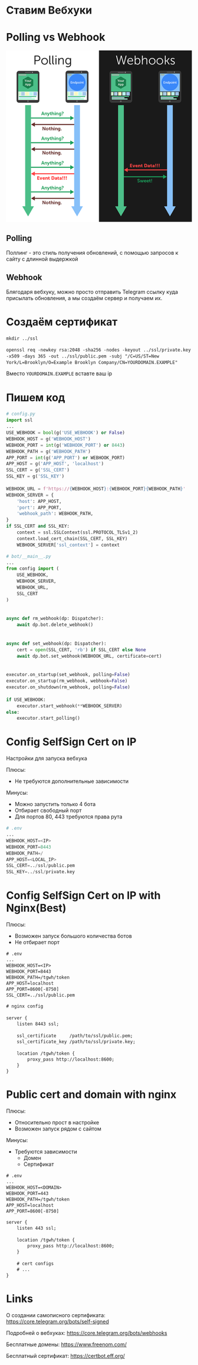 # Ставим Вебхуки


# Polling vs Webhook

![Polling vs Webhook](../../fs/images/webhook_vs_polling_timeline.png)

## Polling
Поллинг - это стиль получения обновлений, с помощью запросов к сайту с длинной выдержкой

## Webhook
Блягодаря вебхуку, можно просто отправить Telegram ссылку куда присылать обновления, а мы создаём сервер и получаем их.


# Создаём сертификат

`mkdir ../ssl`

`openssl req -newkey rsa:2048 -sha256 -nodes -keyout ../ssl/private.key -x509 -days 365 -out ../ssl/public.pem -subj "/C=US/ST=New York/L=Brooklyn/O=Example Brooklyn Company/CN=YOURDOMAIN.EXAMPLE"`

Вместо `YOURDOMAIN.EXAMPLE` вставте ваш ip

# Пишем код

```py
# config.py
import ssl
...
USE_WEBHOOK = bool(g('USE_WEBHOOK') or False)
WEBHOOK_HOST = g('WEBHOOK_HOST')
WEBHOOK_PORT = int(g('WEBHOOK_PORT') or 8443)
WEBHOOK_PATH = g('WEBHOOK_PATH')
APP_PORT = int(g('APP_PORT') or WEBHOOK_PORT)
APP_HOST = g('APP_HOST', 'localhost')
SSL_CERT = g('SSL_CERT')
SSL_KEY = g('SSL_KEY')

WEBHOOK_URL = f'https://{WEBHOOK_HOST}:{WEBHOOK_PORT}{WEBHOOK_PATH}'
WEBHOOK_SERVER = {
    'host': APP_HOST,
    'port': APP_PORT,
    'webhook_path': WEBHOOK_PATH,
}
if SSL_CERT and SSL_KEY:
    context = ssl.SSLContext(ssl.PROTOCOL_TLSv1_2)
    context.load_cert_chain(SSL_CERT, SSL_KEY)
    WEBHOOK_SERVER['ssl_context'] = context
```

```py
# bot/__main__.py
...
from config import (
    USE_WEBHOOK,
    WEBHOOK_SERVER, 
    WEBHOOK_URL, 
    SSL_CERT
)


async def rm_webhook(dp: Dispatcher):
    await dp.bot.delete_webhook()


async def set_webhook(dp: Dispatcher):
    cert = open(SSL_CERT, 'rb') if SSL_CERT else None
    await dp.bot.set_webhook(WEBHOOK_URL, certificate=cert)


executor.on_startup(set_webhook, polling=False)
executor.on_startup(rm_webhook, webhook=False)
executor.on_shutdown(rm_webhook, polling=False)

if USE_WEBHOOK:
    executor.start_webhook(**WEBHOOK_SERVER)
else:
    executor.start_polling()
```


# Config SelfSign Cert on IP

Настройки для запуска вебхука

Плюсы:
- Не требуются дополнительные зависимости

Минусы:
- Можно запустить только 4 бота
- Отбирает свободный порт
- Для портов 80, 443 требуются права рута

```py
# .env
...
WEBHOOK_HOST=<IP>
WEBHOOK_PORT=8443
WEBHOOK_PATH=/
APP_HOST=<LOCAL_IP>
SSL_CERT=../ssl/public.pem
SSL_KEY=../ssl/private.key
```

# Config SelfSign Cert on IP with Nginx(Best)

Плюсы:
- Возможен запуск большого количества ботов
- Не отбирает порт

```
# .env
...
WEBHOOK_HOST=<IP>
WEBHOOK_PORT=8443
WEBHOOK_PATH=/tgwh/token
APP_HOST=localhost
APP_PORT=8600[-8750]
SSL_CERT=../ssl/public.pem
```

```nginx
# nginx config

server {
    listen 8443 ssl;

    ssl_certificate     /path/to/ssl/public.pem;
    ssl_certificate_key /path/to/ssl/private.key;

    location /tgwh/token {
        proxy_pass http://localhost:8600;
    }
}
```

# Public cert and domain with nginx

Плюсы: 
- Относительно прост в настройке
- Возможен запуск рядом с сайтом

Минусы:
- Требуются зависимости
  - Домен
  - Сертификат

```
# .env
...
WEBHOOK_HOST=<DOMAIN>
WEBHOOK_PORT=443
WEBHOOK_PATH=/tgwh/token
APP_HOST=localhost
APP_PORT=8600[-8750]
```

```nginx
server {
    listen 443 ssl;

    location /tgwh/token {
        proxy_pass http://localhost:8600;
    }

    # cert configs
    # ...
}
```

# Links

О создании самописного сертификата: https://core.telegram.org/bots/self-signed

Подробней о вебхуках: https://core.telegram.org/bots/webhooks

Бесплатные домены: https://www.freenom.com/

Бесплатный сертификат: https://certbot.eff.org/

